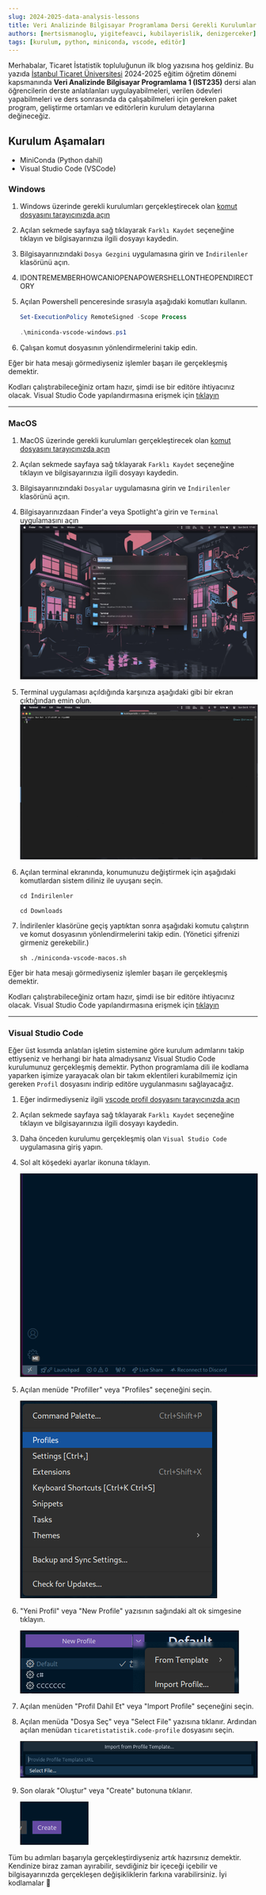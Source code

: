 ```yaml
---
slug: 2024-2025-data-analysis-lessons
title: Veri Analizinde Bilgisayar Programlama Dersi Gerekli Kurulumlar
authors: [mertsismanoglu, yigitefeavci, kubilayerislik, denizgerceker]
tags: [kurulum, python, miniconda, vscode, editör]
---
```


Merhabalar, Ticaret İstatistik topluluğunun ilk blog yazısına hoş geldiniz. Bu yazıda [İstanbul Ticaret Üniversitesi](https://ticaret.edu.tr) 2024-2025 eğitim öğretim dönemi kapsmanında **Veri Analizinde Bilgisayar Programlama 1 (IST235)** dersi alan öğrencilerin derste anlatılanları uygulayabilmeleri, verilen ödevleri yapabilmeleri ve ders sonrasında da çalışabilmeleri için gereken paket program, geliştirme ortamları ve editörlerin kurulum detaylarına değineceğiz.

<!--truncate-->

## Kurulum Aşamaları

- MiniConda (Python dahil)
- Visual Studio Code (VSCode)

### Windows

1. Windows üzerinde gerekli kurulumları gerçekleştirecek olan <a href="https://gist.githubusercontent.com/yigit433/dad44f953742f4858362696514a8475e/raw/0aa95f028939468587d70796502276ae0cde3598/script.ps1" target="_blank">komut dosyasını tarayıcınızda açın</a>
2. Açılan sekmede sayfaya sağ tıklayarak `Farklı Kaydet` seçeneğine tıklayın ve bilgisayarınızıa ilgili dosyayı kaydedin.
3. Bilgisayarınızındaki `Dosya Gezgini` uygulamasına girin ve `İndirilenler` klasörünü açın.
4. IDONTREMEMBERHOWCANIOPENAPOWERSHELLONTHEOPENDIRECTORY
5. Açılan Powershell penceresinde sırasıyla aşağıdaki komutları kullanın.

    ```powershell
    Set-ExecutionPolicy RemoteSigned -Scope Process
    ```

    ```powershell
    .\miniconda-vscode-windows.ps1
    ```

6. Çalışan komut dosyasının yönlendirmelerini takip edin.

Eğer bir hata mesajı görmediyseniz işlemler başarı ile gerçekleşmiş demektir.

Kodları çalıştırabileceğiniz ortam hazır, şimdi ise bir editöre ihtiyacınız olacak. Visual Studio Code yapılandırmasına erişmek için [tıklayın](#visual-studio-code)

---

### MacOS

1. MacOS üzerinde gerekli kurulumları gerçekleştirecek olan <a href="https://gist.githubusercontent.com/mertssmnoglu/dbb4546ba9924b142ac42203deb41e06/raw/54c3e7e748bdb636fc5d2047da723f8c3f672fac/miniconda-vscode-macos.sh" target="_blank">komut dosyasını tarayıcınızda açın</a>
2. Açılan sekmede sayfaya sağ tıklayarak `Farklı Kaydet` seçeneğine tıklayın ve bilgisayarınızıa ilgili dosyayı kaydedin.
3. Bilgisayarınızındaki `Dosyalar` uygulamasına girin ve `İndirilenler` klasörünü açın.
4. Bilgisayarınızdaan Finder'a veya Spotlight'a girin ve `Terminal` uygulamasını açın
    ![MacOS Finder/Spotlight üzerinden Terminal Uygulamasını Açma](./assets/mac/mac-terminal-finder-spotlight.jpeg)
5. Terminal uygulaması açıldığında karşınıza aşağıdaki gibi bir ekran çıktığından emin olun.
    ![MacOS Terminal Arayüzü](./assets/mac/mac-terminal-interface.jpeg)
6. Açılan terminal ekranında, konumunuzu değiştirmek için aşağıdaki komutlardan sistem diliniz ile uyuşanı seçin.

    ```shell
    cd İndirilenler
    ```

    ```shell
    cd Downloads
    ```

7. İndirilenler klasörüne geçiş yaptıktan sonra aşağıdaki komutu çalıştırın ve komut dosyasının yönlendirmelerini takip edin. (Yönetici şifrenizi girmeniz gerekebilir.)

    ```shell
    sh ./miniconda-vscode-macos.sh
    ```

Eğer bir hata mesajı görmediyseniz işlemler başarı ile gerçekleşmiş demektir.

Kodları çalıştırabileceğiniz ortam hazır, şimdi ise bir editöre ihtiyacınız olacak. Visual Studio Code yapılandırmasına erişmek için [tıklayın](#visual-studio-code)

---

### Visual Studio Code

Eğer üst kısımda anlatılan işletim sistemine göre kurulum adımlarını takip ettiyseniz ve herhangi bir hata almadıysanız Visual Studio Code kurulumunuz gerçekleşmiş demektir. Python programlama dili ile kodlama yaparken işimize yarayacak olan bir takım eklentileri kurabilmemiz için gereken `Profil` dosyasını indirip editöre uygulanmasını sağlayacağız.

1. Eğer indirmediyseniz ilgili [vscode profil dosyasını tarayıcınızda açın](https://gist.githubusercontent.com/mertssmnoglu/7a82ec0e7a26c88b7adf6116e62ae80b/raw/3bf99820fafa3596ca7eddcdfb5f06f3b6de4e7d/ticaretistatistik.code-profile)
2. Açılan sekmede sayfaya sağ tıklayarak `Farklı Kaydet` seçeneğine tıklayın ve bilgisayarınızıa ilgili dosyayı kaydedin.
3. Daha önceden kurulumu gerçekleşmiş olan `Visual Studio Code` uygulamasına giriş yapın.
4. Sol alt köşedeki ayarlar ikonuna tıklayın.

    ![VSCode - Ayarlar](./assets/vscode/vscode-settings.png)
5. Açılan menüde "Profiller" veya "Profiles" seçeneğini seçin.

    ![VSCode - Profiller](./assets/vscode/vscode-profiles.png)
6. "Yeni Profil" veya "New Profile" yazısının sağındaki alt ok simgesine tıklayın.

    ![VSCode - Profil Oluşturma](./assets/vscode/vscode-new-profile.png)
7. Açılan menüden "Profil Dahil Et" veya "Import Profile" seçeneğini seçin.
8. Açılan menüda "Dosya Seç" veya "Select File" yazısına tıklanır. Ardından açılan menüdan `ticaretistatistik.code-profile` dosyasını seçin.

    ![VSCode - Profil Dosyası Seçme](./assets/vscode/vscode-profile-import-file.png)
9. Son olarak "Oluştur" veya "Create" butonuna tıklanır.

    ![VSCode - Profil Oluşturma Son İşlem](./assets/vscode/vscode-profile-create.png)

Tüm bu adımları başarıyla gerçekleştirdiyseniz artık hazırsınız demektir. Kendinize biraz zaman ayırabilir, sevdiğiniz bir içeceği içebilir ve bilgisayarınızda gerçekleşen değişikliklerin farkına varabilirsiniz. İyi kodlamalar 🙂
